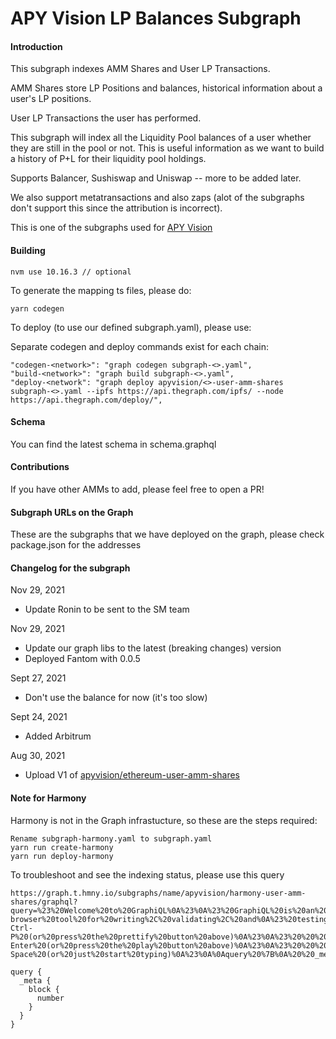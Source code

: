 # APY Vision LP Balances Subgraph

#### Introduction

This subgraph indexes AMM Shares and User LP Transactions.

AMM Shares store LP Positions and balances, historical information about a user's LP positions.

User LP Transactions the user has performed.

This subgraph will index all the Liquidity Pool balances of a user whether they are still in the
pool or not. This is useful information as we want to build a history of P+L for their liquidity
pool holdings.

Supports Balancer, Sushiswap and Uniswap -- more to be added later.

We also support metatransactions and also zaps (alot of the subgraphs don't support this since the
attribution is incorrect).

This is one of the subgraphs used for [APY Vision](https://apy.vision)

#### Building

```
nvm use 10.16.3 // optional
```

To generate the mapping ts files, please do:

```
yarn codegen
```

To deploy (to use our defined subgraph.yaml), please use:

Separate codegen and deploy commands exist for each chain:

```
"codegen-<network>": "graph codegen subgraph-<>.yaml",
"build-<network>": "graph build subgraph-<>.yaml",
"deploy-<network": "graph deploy apyvision/<>-user-amm-shares subgraph-<>.yaml --ipfs https://api.thegraph.com/ipfs/ --node https://api.thegraph.com/deploy/",
```

#### Schema

You can find the latest schema in schema.graphql

#### Contributions

If you have other AMMs to add, please feel free to open a PR!

#### Subgraph URLs on the Graph

These are the subgraphs that we have deployed on the graph, please check package.json for the
addresses

#### Changelog for the subgraph

Nov 29, 2021

- Update Ronin to be sent to the SM team

Nov 29, 2021

- Update our graph libs to the latest (breaking changes) version
- Deployed Fantom with 0.0.5

Sept 27, 2021

- Don't use the balance for now (it's too slow)

Sept 24, 2021

- Added Arbitrum

Aug 30, 2021

- Upload V1
  of [apyvision/ethereum-user-amm-shares](https://thegraph.com/legacy-explorer/subgraph/apyvision/ethereum-user-amm-shares)

#### Note for Harmony

Harmony is not in the Graph infrastucture, so these are the steps required:

```
Rename subgraph-harmony.yaml to subgraph.yaml
yarn run create-harmony
yarn run deploy-harmony
```

To troubleshoot and see the indexing status, please use this query

```
https://graph.t.hmny.io/subgraphs/name/apyvision/harmony-user-amm-shares/graphql?query=%23%20Welcome%20to%20GraphiQL%0A%23%0A%23%20GraphiQL%20is%20an%20in-browser%20tool%20for%20writing%2C%20validating%2C%20and%0A%23%20testing%20GraphQL%20queries.%0A%23%0A%23%20Type%20queries%20into%20this%20side%20of%20the%20screen%2C%20and%20you%20will%20see%20intelligent%0A%23%20typeaheads%20aware%20of%20the%20current%20GraphQL%20type%20schema%20and%20live%20syntax%20and%0A%23%20validation%20errors%20highlighted%20within%20the%20text.%0A%23%0A%23%20GraphQL%20queries%20typically%20start%20with%20a%20%22%7B%22%20character.%20Lines%20that%20starts%0A%23%20with%20a%20%23%20are%20ignored.%0A%23%0A%23%20An%20example%20GraphQL%20query%20might%20look%20like%3A%0A%23%0A%23%20%20%20%20%20%7B%0A%23%20%20%20%20%20%20%20field(arg%3A%20%22value%22)%20%7B%0A%23%20%20%20%20%20%20%20%20%20subField%0A%23%20%20%20%20%20%20%20%7D%0A%23%20%20%20%20%20%7D%0A%23%0A%23%20Keyboard%20shortcuts%3A%0A%23%0A%23%20%20Prettify%20Query%3A%20%20Shift-Ctrl-P%20(or%20press%20the%20prettify%20button%20above)%0A%23%0A%23%20%20%20%20%20%20%20Run%20Query%3A%20%20Ctrl-Enter%20(or%20press%20the%20play%20button%20above)%0A%23%0A%23%20%20%20Auto%20Complete%3A%20%20Ctrl-Space%20(or%20just%20start%20typing)%0A%23%0A%0Aquery%20%7B%0A%20%20_meta%20%7B%0A%20%20%20%20block%20%7B%0A%20%20%20%20%20%20number%0A%20%20%20%20%7D%0A%20%20%7D%0A%7D
```

```
query {
  _meta {
    block {
      number
    }
  }
}
```
